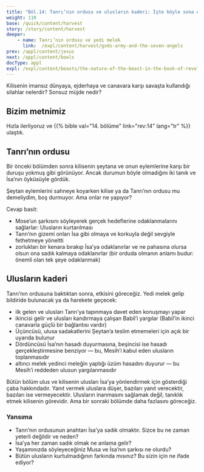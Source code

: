 ```yaml
---
title: "Böl.14: Tanrı’nın ordusu ve ulusların kaderi: İşte böyle sona eriyor"
weight: 110
base: /quick/content/harvest
story: /story/content/harvest
deeper:
    - name: Tanrı’nın ordusu ve yedi melek
      link:  /expl/content/harvest/gods-army-and-the-seven-angels
prev: /appl/content/jesus
next: /appl/content/bowls
docType: appl
expl: /expl/content/beasts/the-nature-of-the-beast-in-the-book-of-revelation
---
```


Kilisenin imansız dünyaya, ejderhaya ve canavara karşı savaşta kullandığı silahlar nelerdir? Sonsuz müjde nedir?

## Bizim metnimiz

<a name="e22a"></a>
Hızla ilerliyoruz ve {{% bible val="14. bölüme" link="rev:14" lang="tr" %}} ulaştık.

## Tanrı’nın ordusu

<a name="9374"></a>
Bir önceki bölümden sonra kilisenin şeytana ve onun eylemlerine karşı bir duruşu yokmuş gibi görünüyor. Ancak durumun böyle olmadığını iki tanık ve İsa’nın öyküsüyle gördük.

Şeytan eylemlerini sahneye koyarken kilise ya da Tanrı’nın ordusu mu demeliydim, boş durmuyor. Ama onlar ne yapıyor?

Cevap basit:

- Mose’un şarkısını söyleyerek gerçek hedeflerine odaklanmalarını sağlarlar: Ulusların kurtarılması
- Tanrı’nın gizemi onları İsa gibi olmaya ve korkuyla değil sevgiyle fethetmeye yöneltti
- zorlukları bir kenara bırakıp İsa’ya odaklanırlar ve ne pahasına olursa olsun ona sadık kalmaya odaklanırlar (bir orduda olmanın anlamı budur: önemli olan tek şeye odaklanmak)

## Ulusların kaderi

<a name="4301"></a>
Tanrı’nın ordusuna baktıktan sonra, etkisini göreceğiz. Yedi melek gelip bildiride bulunacak ya da harekete geçecek:

- ilk gelen ve ulusları Tanrı’ya tapınmaya davet eden konuşmayı yapar
- ikincisi gelir ve ulusları kandırmaya çalışan Babil’i yargılar (Babil’in ikinci canavarla güçlü bir bağlantısı vardır)
- Üçüncüsü, ulusa sadakatlerini Şeytan’a teslim etmemeleri için açık bir uyarıda bulunur
- Dördüncüsü İsa’nın hasadı duyurmasına, beşincisi ise hasadı gerçekleştirmesine benziyor — bu, Mesih’i kabul eden ulusların toplanmasıdır
- altıncı melek yedinci meleğin yaptığı üzüm hasadını duyurur — bu Mesih’i reddeden ulusun yargılanmasıdır

Bütün bölüm ulus ve kilisenin ulusları İsa’ya yönlendirmek için gösterdiği çaba hakkındadır. Yanıt vermek uluslara düşer, bazıları yanıt verecektir, bazıları ise vermeyecektir. Ulusların inanmasını sağlamak değil, tanıklık etmek kilisenin görevidir. Ama bir sonraki bölümde daha fazlasını göreceğiz.

### Yansıma

<a name="a458"></a>
- Tanrı’nın ordusunun anahtarı İsa’ya sadık olmaktır. Sizce bu ne zaman yeterli değildir ve neden?
- İsa’ya her zaman sadık olmak ne anlama gelir?
- Yaşamınızda söyleyeceğiniz Musa ve İsa’nın şarkısı ne olurdu?
- Bütün ulusların kurtulmadığının farkında mısınız? Bu sizin için ne ifade ediyor?

